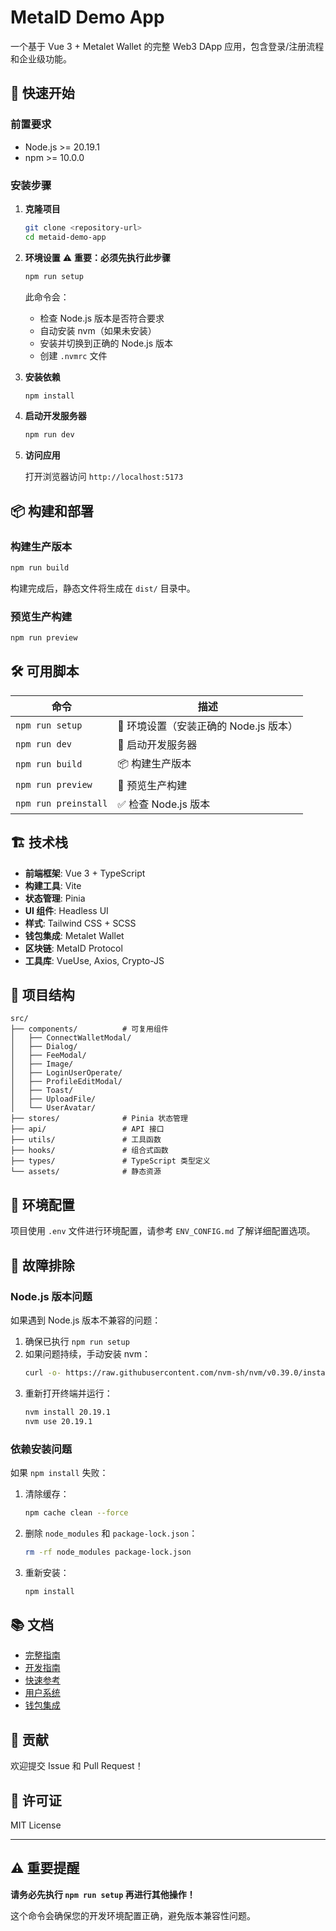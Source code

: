 # MetaID Demo App

一个基于 Vue 3 + Metalet Wallet 的完整 Web3 DApp 应用，包含登录/注册流程和企业级功能。

## 🚀 快速开始

### 前置要求

- Node.js >= 20.19.1
- npm >= 10.0.0

### 安装步骤

1. **克隆项目**
   ```bash
   git clone <repository-url>
   cd metaid-demo-app
   ```

2. **环境设置** ⚠️ **重要：必须先执行此步骤**
   ```bash
   npm run setup
   ```
   
   此命令会：
   - 检查 Node.js 版本是否符合要求
   - 自动安装 nvm（如果未安装）
   - 安装并切换到正确的 Node.js 版本
   - 创建 `.nvmrc` 文件

3. **安装依赖**
   ```bash
   npm install
   ```

4. **启动开发服务器**
   ```bash
   npm run dev
   ```

5. **访问应用**
   
   打开浏览器访问 `http://localhost:5173`

## 📦 构建和部署

### 构建生产版本
```bash
npm run build
```

构建完成后，静态文件将生成在 `dist/` 目录中。

### 预览生产构建
```bash
npm run preview
```

## 🛠️ 可用脚本

| 命令 | 描述 |
|------|------|
| `npm run setup` | 🔧 环境设置（安装正确的 Node.js 版本） |
| `npm run dev` | 🚀 启动开发服务器 |
| `npm run build` | 📦 构建生产版本 |
| `npm run preview` | 👀 预览生产构建 |
| `npm run preinstall` | ✅ 检查 Node.js 版本 |

## 🏗️ 技术栈

- **前端框架**: Vue 3 + TypeScript
- **构建工具**: Vite
- **状态管理**: Pinia
- **UI 组件**: Headless UI
- **样式**: Tailwind CSS + SCSS
- **钱包集成**: Metalet Wallet
- **区块链**: MetaID Protocol
- **工具库**: VueUse, Axios, Crypto-JS

## 📁 项目结构

```
src/
├── components/          # 可复用组件
│   ├── ConnectWalletModal/
│   ├── Dialog/
│   ├── FeeModal/
│   ├── Image/
│   ├── LoginUserOperate/
│   ├── ProfileEditModal/
│   ├── Toast/
│   ├── UploadFile/
│   └── UserAvatar/
├── stores/              # Pinia 状态管理
├── api/                 # API 接口
├── utils/               # 工具函数
├── hooks/               # 组合式函数
├── types/               # TypeScript 类型定义
└── assets/              # 静态资源
```

## 🔧 环境配置

项目使用 `.env` 文件进行环境配置，请参考 `ENV_CONFIG.md` 了解详细配置选项。

## 🐛 故障排除

### Node.js 版本问题

如果遇到 Node.js 版本不兼容的问题：

1. 确保已执行 `npm run setup`
2. 如果问题持续，手动安装 nvm：
   ```bash
   curl -o- https://raw.githubusercontent.com/nvm-sh/nvm/v0.39.0/install.sh | bash
   ```
3. 重新打开终端并运行：
   ```bash
   nvm install 20.19.1
   nvm use 20.19.1
   ```

### 依赖安装问题

如果 `npm install` 失败：

1. 清除缓存：
   ```bash
   npm cache clean --force
   ```
2. 删除 `node_modules` 和 `package-lock.json`：
   ```bash
   rm -rf node_modules package-lock.json
   ```
3. 重新安装：
   ```bash
   npm install
   ```

## 📚 文档

- [完整指南](COMPLETE_GUIDE.md)
- [开发指南](DEVELOPMENT.md)
- [快速参考](QUICK_REFERENCE.md)
- [用户系统](USER_SYSTEM.md)
- [钱包集成](METALET_INTEGRATION.md)

## 🤝 贡献

欢迎提交 Issue 和 Pull Request！

## 📄 许可证

MIT License

---

## ⚠️ 重要提醒

**请务必先执行 `npm run setup` 再进行其他操作！**

这个命令会确保您的开发环境配置正确，避免版本兼容性问题。
